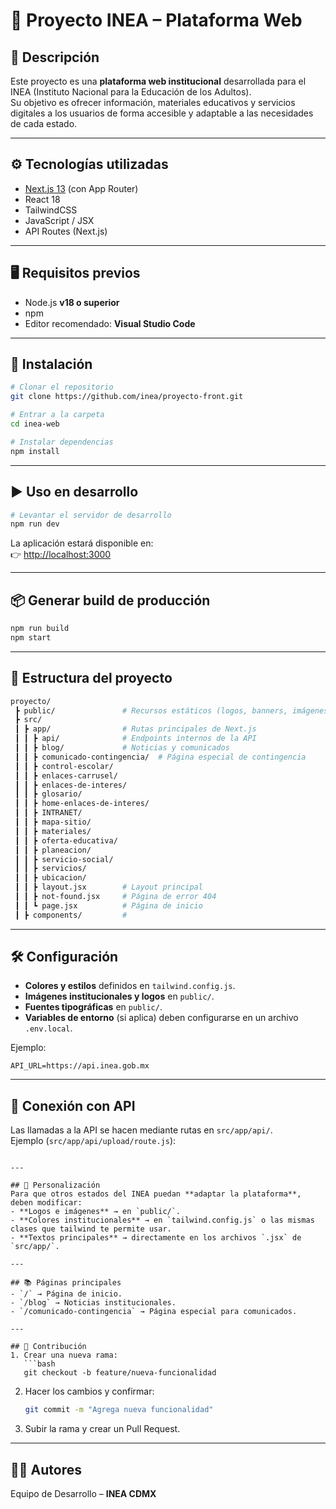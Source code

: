 # 📖 Proyecto INEA – Plataforma Web  

## 📌 Descripción  
Este proyecto es una **plataforma web institucional** desarrollada para el INEA (Instituto Nacional para la Educación de los Adultos).  
Su objetivo es ofrecer información, materiales educativos y servicios digitales a los usuarios de forma accesible y adaptable a las necesidades de cada estado.  

---

## ⚙️ Tecnologías utilizadas  
- [Next.js 13](https://nextjs.org/) (con App Router)  
- React 18  
- TailwindCSS  
- JavaScript / JSX  
- API Routes (Next.js)  

---

## 🖥️ Requisitos previos  
- Node.js **v18 o superior**  
- npm 
- Editor recomendado: **Visual Studio Code**  

---

## 🚀 Instalación  
```bash
# Clonar el repositorio
git clone https://github.com/inea/proyecto-front.git

# Entrar a la carpeta
cd inea-web

# Instalar dependencias
npm install
```

---

## ▶️ Uso en desarrollo  
```bash
# Levantar el servidor de desarrollo
npm run dev
```
La aplicación estará disponible en:  
👉 [http://localhost:3000](http://localhost:3000)  

---

## 📦 Generar build de producción  
```bash
npm run build
npm start
```

---

## 📂 Estructura del proyecto  
```bash
proyecto/
 ┣ public/               # Recursos estáticos (logos, banners, imágenes, tipografías)
 ┣ src/
 ┃ ┣ app/                # Rutas principales de Next.js
 ┃ ┃ ┣ api/              # Endpoints internos de la API
 ┃ ┃ ┣ blog/             # Noticias y comunicados
 ┃ ┃ ┣ comunicado-contingencia/  # Página especial de contingencia
 ┃ ┃ ┣ control-escolar/       
 ┃ ┃ ┣ enlaces-carrusel/       
 ┃ ┃ ┣ enlaces-de-interes/       
 ┃ ┃ ┣ glosario/       
 ┃ ┃ ┣ home-enlaces-de-interes/       
 ┃ ┃ ┣ INTRANET/       
 ┃ ┃ ┣ mapa-sitio/       
 ┃ ┃ ┣ materiales/       
 ┃ ┃ ┣ oferta-educativa/       
 ┃ ┃ ┣ planeacion/       
 ┃ ┃ ┣ servicio-social/       
 ┃ ┃ ┣ servicios/       
 ┃ ┃ ┣ ubicacion/       
 ┃ ┃ ┣ layout.jsx        # Layout principal
 ┃ ┃ ┣ not-found.jsx     # Página de error 404
 ┃ ┃ ┗ page.jsx          # Página de inicio
 ┃ ┣ components/         # 

```

---

## 🛠️ Configuración  
- **Colores y estilos** definidos en `tailwind.config.js`.  
- **Imágenes institucionales y logos** en `public/`.  
- **Fuentes tipográficas** en `public/`.  
- **Variables de entorno** (si aplica) deben configurarse en un archivo `.env.local`.  

Ejemplo:  
```env
API_URL=https://api.inea.gob.mx
```

---

## 🔗 Conexión con API  
Las llamadas a la API se hacen mediante rutas en `src/app/api/`.  
Ejemplo (`src/app/api/upload/route.js`): 
```

---

## 🎨 Personalización  
Para que otros estados del INEA puedan **adaptar la plataforma**, deben modificar:  
- **Logos e imágenes** → en `public/`.  
- **Colores institucionales** → en `tailwind.config.js` o las mismas clases que tailwind te permite usar.  
- **Textos principales** → directamente en los archivos `.jsx` de `src/app/`.  

---

## 📚 Páginas principales  
- `/` → Página de inicio.  
- `/blog` → Noticias institucionales.  
- `/comunicado-contingencia` → Página especial para comunicados.   

---

## 🤝 Contribución  
1. Crear una nueva rama:  
   ```bash
   git checkout -b feature/nueva-funcionalidad
   ```
2. Hacer los cambios y confirmar:  
   ```bash
   git commit -m "Agrega nueva funcionalidad"
   ```
3. Subir la rama y crear un Pull Request.  

---

## 👨‍💻 Autores  
Equipo de Desarrollo – **INEA CDMX**  
